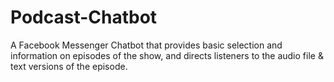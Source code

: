 # Podcast-Chatbot
A Facebook Messenger Chatbot that provides basic selection and information on episodes of the show, and directs listeners to the audio file &amp; text versions of the episode. 
